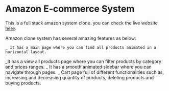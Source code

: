 # Amazon E-commerce System

This is a full stack amazon system clone. you can check the live website [here](https://amazon-ecommerce-system.netlify.app/).

Amazon clone system has several amazing features as below:

    _ It has a main page where you can find all products animated in a horizontal layout.
_It has a view all products page where you can filter products by category and prices ranges.
_ It has a smooth animated sidebar where you can navigate through pages.
_ Cart page full of different functionalities such as, increasing and decreasing quantity of products, deleting products and buying products.